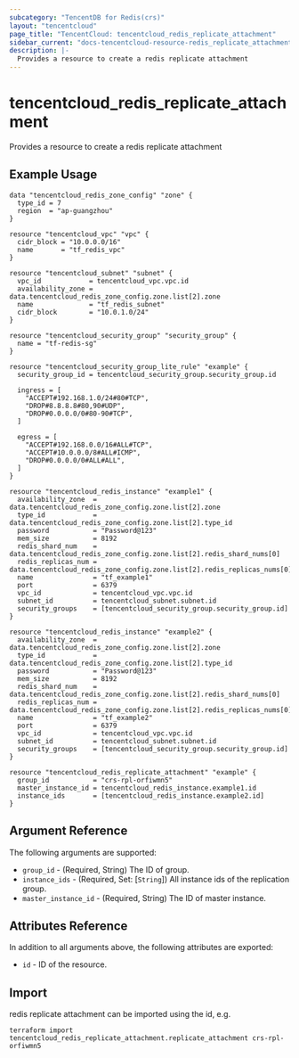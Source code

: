 ```yaml
---
subcategory: "TencentDB for Redis(crs)"
layout: "tencentcloud"
page_title: "TencentCloud: tencentcloud_redis_replicate_attachment"
sidebar_current: "docs-tencentcloud-resource-redis_replicate_attachment"
description: |-
  Provides a resource to create a redis replicate attachment
---
```


# tencentcloud_redis_replicate_attachment

Provides a resource to create a redis replicate attachment

## Example Usage

```hcl
data "tencentcloud_redis_zone_config" "zone" {
  type_id = 7
  region  = "ap-guangzhou"
}

resource "tencentcloud_vpc" "vpc" {
  cidr_block = "10.0.0.0/16"
  name       = "tf_redis_vpc"
}

resource "tencentcloud_subnet" "subnet" {
  vpc_id            = tencentcloud_vpc.vpc.id
  availability_zone = data.tencentcloud_redis_zone_config.zone.list[2].zone
  name              = "tf_redis_subnet"
  cidr_block        = "10.0.1.0/24"
}

resource "tencentcloud_security_group" "security_group" {
  name = "tf-redis-sg"
}

resource "tencentcloud_security_group_lite_rule" "example" {
  security_group_id = tencentcloud_security_group.security_group.id

  ingress = [
    "ACCEPT#192.168.1.0/24#80#TCP",
    "DROP#8.8.8.8#80,90#UDP",
    "DROP#0.0.0.0/0#80-90#TCP",
  ]

  egress = [
    "ACCEPT#192.168.0.0/16#ALL#TCP",
    "ACCEPT#10.0.0.0/8#ALL#ICMP",
    "DROP#0.0.0.0/0#ALL#ALL",
  ]
}

resource "tencentcloud_redis_instance" "example1" {
  availability_zone  = data.tencentcloud_redis_zone_config.zone.list[2].zone
  type_id            = data.tencentcloud_redis_zone_config.zone.list[2].type_id
  password           = "Password@123"
  mem_size           = 8192
  redis_shard_num    = data.tencentcloud_redis_zone_config.zone.list[2].redis_shard_nums[0]
  redis_replicas_num = data.tencentcloud_redis_zone_config.zone.list[2].redis_replicas_nums[0]
  name               = "tf_example1"
  port               = 6379
  vpc_id             = tencentcloud_vpc.vpc.id
  subnet_id          = tencentcloud_subnet.subnet.id
  security_groups    = [tencentcloud_security_group.security_group.id]
}

resource "tencentcloud_redis_instance" "example2" {
  availability_zone  = data.tencentcloud_redis_zone_config.zone.list[2].zone
  type_id            = data.tencentcloud_redis_zone_config.zone.list[2].type_id
  password           = "Password@123"
  mem_size           = 8192
  redis_shard_num    = data.tencentcloud_redis_zone_config.zone.list[2].redis_shard_nums[0]
  redis_replicas_num = data.tencentcloud_redis_zone_config.zone.list[2].redis_replicas_nums[0]
  name               = "tf_example2"
  port               = 6379
  vpc_id             = tencentcloud_vpc.vpc.id
  subnet_id          = tencentcloud_subnet.subnet.id
  security_groups    = [tencentcloud_security_group.security_group.id]
}

resource "tencentcloud_redis_replicate_attachment" "example" {
  group_id           = "crs-rpl-orfiwmn5"
  master_instance_id = tencentcloud_redis_instance.example1.id
  instance_ids       = [tencentcloud_redis_instance.example2.id]
}
```

## Argument Reference

The following arguments are supported:

* `group_id` - (Required, String) The ID of group.
* `instance_ids` - (Required, Set: [`String`]) All instance ids of the replication group.
* `master_instance_id` - (Required, String) The ID of master instance.

## Attributes Reference

In addition to all arguments above, the following attributes are exported:

* `id` - ID of the resource.



## Import

redis replicate attachment can be imported using the id, e.g.

```
terraform import tencentcloud_redis_replicate_attachment.replicate_attachment crs-rpl-orfiwmn5
```

